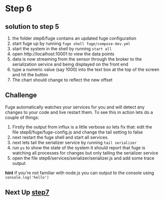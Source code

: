# Step 6

## solution to step 5
1. the folder step6/fuge contains an updated fuge configuration
2. start fuge up by running `fuge shell fuge/compose-dev.yml`
3. start the system in the shell by running `start all`
4. open http://localhost:10001 to view the data points
5. data is now streaming from the sensor through the broker to the serialization
service and being displayed on the front end
6. type a numeric value (say 1000) into the text box at the top of the screen
and hit the button
7. The chart should change to reflect the new offset


## Challenge

Fuge automatically watches your services for you and will detect any changes to your code and live restart them. To see this in action
lets do a couple of things:

1. Firstly the output from influx is a little verbose so lets fix that: edit the file step6/fuge/fuge-config.js and change the tail setting to false
2. next restart the fuge shell and start all services. 
3. next lets tail the serializer service by running `tail serializer`
4. run `ps` to show the state of the system it should report that fuge is watching all processes for changes but only tailing the serializer service
5. open the file step6/services/serializer/serializer.js and add some trace output

__hint__ if you're not familiar with node.js you can output to the console using `console.log('hello')`

## Next Up [step7](../step7/README.md)
